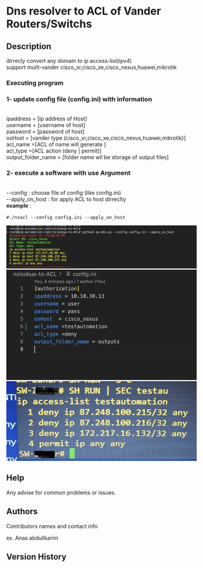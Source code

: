 # Dns resolver to ACL of Vander Routers/Switchs 

## Description


 dirrecly convert any domain to ip access-list(ipv4) 
 <br>
support muilt-vander cisco_xr,cisco_xe,cisco_nexus,huawei,mikrotik
<br>


### Executing program

<h3>1- update config file (config.ini) with information </h3>
<br>
ipaddress = [ip address of Host]
<br>
username = [username of host]
<br>
password = [password of host]
<br>
osHost  = [vander type (cisco_xr,cisco_xe,cisco_nexus,huawei,mikrotik)]
<br>
acl_name =[ACL of name will generate ]
<br>
acl_type =[ACL action (deny | permit)]
<br>
output_folder_name = [folder name wll be storage of output files]
<br>

<h3>2- execute a software with use Argument  </h3>
<Br>
--config :  choose file of config (like config.ini)
<br>
--apply_on_host : for apply ACL to host dirreclty 
<Br>
<b>example </b>: 
<Br>

```
#./nsacl --config config.ini --apply_on_host
```

![alt text](https://github.com/AnasProgrammer2/nslookup-cisco/blob/main/4.png)
<br>
![alt text](https://github.com/AnasProgrammer2/nslookup-cisco/blob/main/5.png)
![alt text](https://github.com/AnasProgrammer2/nslookup-cisco/blob/main/2.jpg)

## Help

Any advise for common problems or issues.

## Authors

Contributors names and contact info

ex.  Anas abdullkarim

## Version History





